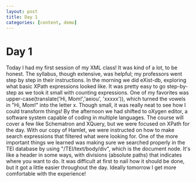 ```yaml
---
layout: post
title: Day 1
categories: [content, demo]
---
```


# Day 1
Today I had my first session of my XML class! It was kind of a lot, to be honest. The syllabus, though extensive, was helpful; my professors went step by step in their instructions. In the morning we did eXist-db, exploring what basic XPath expressions looked like. It was pretty easy to go step-by-step as we took it small with counting expressions. One of my favorites was upper-case(translate('Hi, Mom!','aeiou', 'xxxxx')), which turned the vowels in "Hi, Mom!" into the letter x. Though small, it was really neat to see how I could transform things! 
By the afternoon we had shifted to oXygen editor, a software system capable of coding in multiple languages. The course will cover a few like Schematron and XQuery, but we were focused on XPath for the day. With our copy of Hamlet, we were instructed on how to make search expressions that filtered what were looking for. One of the more important things we learned was making sure we searched properly in the TEI database by using "/TEI/text/body/div", which is the document node. It's like a header in some ways, with divisions (absolute paths) that indicates where you want to do. It was difficult at first to nail how it should be done, but it got a little easier throughout the day. Ideally tomorrow I get more comfortable with the experience!



